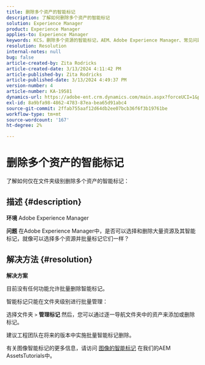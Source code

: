 ```yaml
---
title: 删除多个资产的智能标记
description: 了解如何删除多个资产的智能标记
solution: Experience Manager
product: Experience Manager
applies-to: Experience Manager
keywords: KCS，删除多个资源的智能标记，AEM、Adobe Experience Manager、常见问题解答
resolution: Resolution
internal-notes: null
bug: false
article-created-by: Zita Rodricks
article-created-date: 3/13/2024 4:11:42 PM
article-published-by: Zita Rodricks
article-published-date: 3/13/2024 4:49:37 PM
version-number: 4
article-number: KA-19581
dynamics-url: https://adobe-ent.crm.dynamics.com/main.aspx?forceUCI=1&pagetype=entityrecord&etn=knowledgearticle&id=6bb69f5b-54e1-ee11-904d-6045bd0065b6
exl-id: 8a9bfa98-4862-4783-87ea-bea65d91abc4
source-git-commit: 2ffab755aaf12d64db2ee07bcb36f6f3b19761be
workflow-type: tm+mt
source-wordcount: '167'
ht-degree: 2%

---
```


# 删除多个资产的智能标记


了解如何仅在文件夹级别删除多个资产的智能标记：

## 描述 {#description}


<b>环境</b>
Adobe Experience Manager

<b>问题</b>
在Adobe Experience Manager中，是否可以选择和删除大量资源及其智能标记，就像可以选择多个资源并批量标记它们一样？


## 解决方法 {#resolution}


<b>解决方案</b>

目前没有任何功能允许批量删除智能标记。

智能标记只能在文件夹级别进行批量管理：

选择文件夹 `>`  <b>管理标记 </b>然后，您可以通过逐一导航文件夹中的资产来添加或删除标记。

建议工程团队在将来的版本中实施批量智能标记删除。

有关图像智能标记的更多信息，请访问 [图像的智能标记](https://experienceleague.adobe.com/docs/experience-manager-learn/assets/metadata/image-smart-tags.html?lang=zh-Hans) 在我们的AEM AssetsTutorials中。
